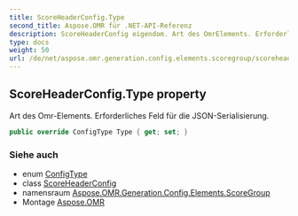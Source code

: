 ```yaml
---
title: ScoreHeaderConfig.Type
second_title: Aspose.OMR für .NET-API-Referenz
description: ScoreHeaderConfig eigendom. Art des OmrElements. Erforderliches Feld für die JSONSerialisierung.
type: docs
weight: 50
url: /de/net/aspose.omr.generation.config.elements.scoregroup/scoreheaderconfig/type/
---
```

## ScoreHeaderConfig.Type property

Art des Omr-Elements. Erforderliches Feld für die JSON-Serialisierung.

```csharp
public override ConfigType Type { get; set; }
```

### Siehe auch

* enum [ConfigType](../../../aspose.omr.generation.config.enums/configtype/)
* class [ScoreHeaderConfig](../)
* namensraum [Aspose.OMR.Generation.Config.Elements.ScoreGroup](../../scoreheaderconfig/)
* Montage [Aspose.OMR](../../../)


